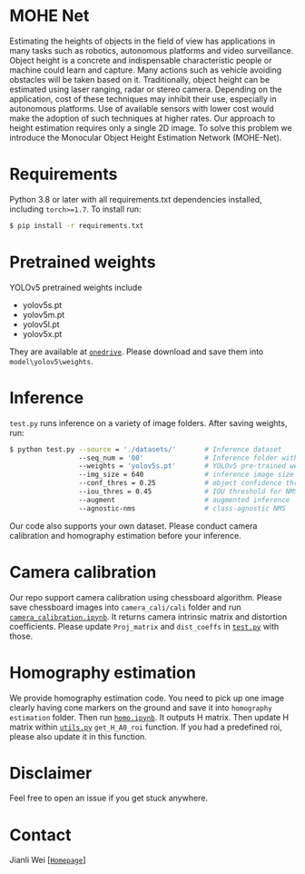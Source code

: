 # MOHE Net
Estimating the heights of objects in the field of view has applications in many tasks such as robotics, autonomous platforms and video surveillance. Object height is a concrete and indispensable characteristic people or machine could learn and capture. Many actions such as vehicle avoiding obstacles will be taken based on it. Traditionally, object height can be estimated using laser ranging, radar or stereo camera. Depending on the application, cost of these techniques may inhibit their use, especially in autonomous platforms. Use of available sensors with lower cost would make the adoption of such techniques at higher rates. Our approach to height estimation requires only a single 2D image. To solve this problem we introduce the Monocular Object Height Estimation Network (MOHE-Net).

# Requirements
Python 3.8 or later with all requirements.txt dependencies installed, including `torch>=1.7`. To install run:
```bash
$ pip install -r requirements.txt
```

# Pretrained weights
YOLOv5 pretrained weights include
* yolov5s.pt
* yolov5m.pt
* yolov5l.pt
* yolov5x.pt

They are available at [`onedrive`](https://buckeyemailosu-my.sharepoint.com/:f:/g/personal/wei_909_buckeyemail_osu_edu/ElheLyOWtVxClCpbRCDLbSgBl8WupZU7qJvWI5jogmIX4w?e=zF8th3). Please download and save them into `model\yolov5\weights`.


# Inference
`test.py` runs inference on a variety of image folders. After saving weights, run:
```bash
$ python test.py --source = './datasets/'       # Inference dataset
                 --seq_num = '00'               # Inference folder within source
                 --weights = 'yolov5s.pt'       # YOLOv5 pre-trained weights
                 --img_size = 640               # inference image size (pixels), 1280 for OST strategy
                 --conf_thres = 0.25            # object confidence threshold
                 --iou_thres = 0.45             # IOU threshold for NMS
                 --augment                      # augmented inference
                 --agnostic-nms                 # class-agnostic NMS
```
Our code also supports your own dataset. Please conduct camera calibration and homography estimation before your inference.

# Camera calibration
Our repo support camera calibration using chessboard algorithm. Please save chessboard images into `camera_cali/cali` folder and run [`camera_calibration.ipynb`](https://github.com/JianliWei1995/Monocular-Object-Height-Estimation/blob/main/camera_cali/camera_calibration.ipynb). It returns camera intrinsic matrix and distortion coefficients. Please update `Proj_matrix` and `dist_coeffs` in [`test.py`](https://github.com/JianliWei1995/Monocular-Object-Height-Estimation/blob/main/test.py) with those.

# Homography estimation
We provide homography estimation code. You need to pick up one image clearly having cone markers on the ground and save it into `homography estimation` folder. Then run [`homo.ipynb`](https://github.com/JianliWei1995/Monocular-Object-Height-Estimation/blob/main/homography%20estimation/homo.ipynb). It outputs H matrix. Then update H matrix within [`utils.py`](https://github.com/JianliWei1995/Monocular-Object-Height-Estimation/blob/main/utils_general/utils.py) `get_H_A0_roi` function. If you had a predefined roi, please also update it in this function.

# Disclaimer
Feel free to open an issue if you get stuck anywhere.

# Contact
Jianli Wei [[`Homepage`](https://jianliwei1995.github.io/)]
